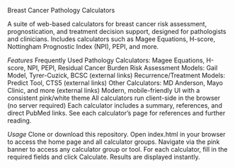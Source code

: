 Breast Cancer Pathology Calculators

A suite of web-based calculators for breast cancer risk assessment, prognostication, and treatment decision support, designed for pathologists and clinicians.
Includes calculators such as Magee Equations, H-score, Nottingham Prognostic Index (NPI), PEPI, and more.

*Features*
Frequently Used Pathology Calculators: Magee Equations, H-score, NPI, PEPI, Residual Cancer Burden
Risk Assessment Models: Gail Model, Tyrer-Cuzick, BCSC (external links)
Recurrence/Treatment Models: Predict Tool, CTS5 (external links)
Other Calculators: MD Anderson, Mayo Clinic, and more (external links)
Modern, mobile-friendly UI with a consistent pink/white theme
All calculators run client-side in the browser (no server required)
Each calculator includes a summary, references, and direct PubMed links. See each calculator’s page for references and further reading.

*Usage*
Clone or download this repository.
Open index.html in your browser to access the home page and all calculator groups.
Navigate via the pink banner to access any calculator group or tool.
For each calculator, fill in the required fields and click Calculate. Results are displayed instantly.
